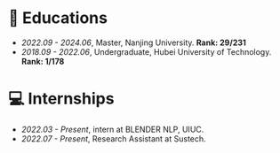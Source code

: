 
# 📖 Educations
- *2022.09 - 2024.06*, Master, Nanjing University. **Rank: 29/231**
- *2018.09 - 2022.06*, Undergraduate, Hubei University of Technology. **Rank: 1/178**

# 💻 Internships
- *2022.03 - Present*, intern at BLENDER NLP, UIUC.
- *2022.07 - Present*, Research Assistant at Sustech.
